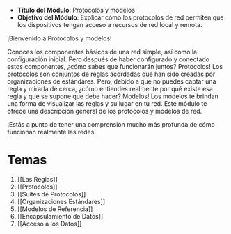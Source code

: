 -   **Título del Módulo**: Protocolos y modelos
-   **Objetivo del Módulo**: Explicar cómo los protocolos de red permiten que los dispositivos tengan acceso a recursos de red local y remota.

¡Bienvenido a Protocolos y modelos!

Conoces los componentes básicos de una red simple, así como la configuración inicial. Pero después de haber configurado y conectado estos componentes, ¿cómo sabes que funcionarán juntos? Protocolos! Los protocolos son conjuntos de reglas acordadas que han sido creadas por organizaciones de estándares. Pero, debido a que no puedes captar una regla y mirarla de cerca, ¿cómo entiendes realmente por qué existe esa regla y qué se supone que debe hacer? Modelos! Los modelos te brindan una forma de visualizar las reglas y su lugar en tu red. Este módulo te ofrece una descripción general de los protocolos y modelos de red.

¡Estás a punto de tener una comprensión mucho más profunda de cómo funcionan realmente las redes!

# Temas
1. [[Las Reglas]]
2. [[Protocolos]]
3. [[Suites de Protocolos]]
4. [[Organizaciones Estándares]]
5. [[Modelos de Referencia]]
6. [[Encapsulamiento de Datos]]
7. [[Acceso a los Datos]]